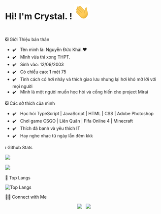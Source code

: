 <h1> Hi! I'm Crystal. ! <img src="https://github.com/YadneshKhode/Hi.gif/blob/main/Hi.gif" width="50"></h1> 


<br>

❎ Giới Thiệu bản thân

- ✔️ &nbsp; Tên mình là: Nguyễn Đức Khải.❤️️
- ✔️ &nbsp; Mình vừa thi xong THPT.
- ✔️ &nbsp; Sinh vào: 12/09/2003
- ✔️ &nbsp; Có chiều cao: 1 mét 75
- ✔️ &nbsp; Tính cách có hơi nhây và thích giao lưu nhưng lại hơi khó mở lời với mọi người
- ✔️ &nbsp; Mình là một người muốn học hỏi và cống hiến cho project Mirai

❎ Các sở thích của mình

- ✔️ &nbsp; Học hỏi TypeScript | JavaScript | HTML | CSS | Adobe Photoshop
- ✔️ &nbsp; Chơi game CSGO | Liên Quân | Fifa Online 4 | Minecraft
- ✔️ &nbsp; Thích đá banh và yêu thích IT
- ✔️ &nbsp; Hay nghe nhạc từ ngày lẫn đêm kkk


ℹ️ Github Stats

![](http://github-readme-streak-stats.herokuapp.com?user=crystal7826&theme=neon-palenight)

![](https://github-readme-stats.vercel.app/api?username=crystal7826&include_all_commits=true&count_private=true&show_icons=true&line_height=25&title_color=7A7ADB&icon_color=2234AE&text_color=D3D3D3&bg_color=0,000000,130F40)

📖 Top Langs

   ![Top Langs](https://github-readme-stats.vercel.app/api/top-langs/?username=Crystal7826&text_color=daf7dc&bg_color=151515)

🤝🏻 Connect with Me

<p align="center">
&nbsp; <a href="https://github.com/Crystal7826" target="_blank" rel="noopener noreferrer"><img src="https://img.icons8.com/plasticine/100/000000/github.png" width="100" /></a>
&nbsp; <a href="https://steamcommunity.com/id/...." target="_blank" rel="noopener noreferrer"><img src="https://img.icons8.com/plasticine/100/000000/steam.png"  width="97" /></a>
